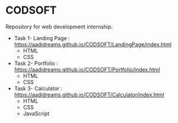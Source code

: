 # CODSOFT
Repository for web development internship.
* Task 1- Landing Page : https://aadidreams.github.io/CODSOFT/LandingPage/index.html
  * HTML
  * CSS
* Task 2- Portfolio : https://aadidreams.github.io/CODSOFT/Portfolio/index.html
  * HTML
  * CSS
* Task 3- Calculator : https://aadidreams.github.io/CODSOFT/Calculator/index.html
  * HTML
  * CSS
  * JavaScript
